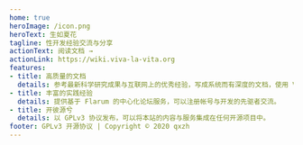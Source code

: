```yaml
---
home: true
heroImage: /icon.png
heroText: 生如夏花
tagline: 性开发经验交流与分享
actionText: 阅读文档 →
actionLink: https://wiki.viva-la-vita.org
features:
- title: 高质量的文档
  details: 参考最新科学研究成果与互联网上的优秀经验，写成系统而有深度的文档，使用 Vuepress 发布。
- title: 丰富的实践经验
  details: 提供基于 Flarum 的中心化论坛服务，可以注册帐号与开发的先驱者交流。
- title: 开彼源兮
  details: 以 GPLv3 协议发布，可以将本站的内容与服务集成在任何开源项目中。
footer: GPLv3 开源协议 | Copyright © 2020 qxzh
---
```


